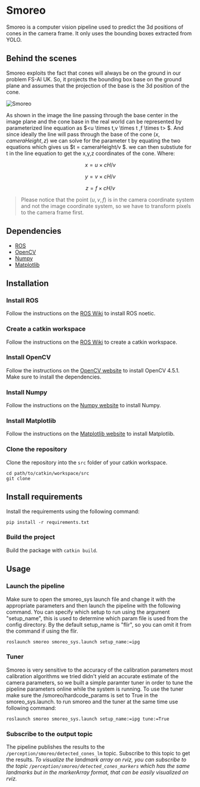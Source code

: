 # Smoreo
Smoreo is a computer vision pipeline used to predict the 3d positions of cones in the camera frame. It only uses the bounding boxes extracted from YOLO.

## Behind the scenes
Smoreo exploits the fact that cones will always be on the ground in our problem FS-AI UK. So, it projects the bounding box base on the ground plane and assumes that the projection of the base is the 3d position of the cone.

![Smoreo](https://drive.google.com/uc?export=view&id=1WVj9aliuL2hKJ-hyDW1-whw-uqaY00OV)

As shown in the image the line passing through the base center in the image plane and the cone base in the real world can be represented by parameterized line equation as $<u \times t,v \times t ,f \times t> $. And since ideally the line will pass through the base of the cone $(x,cameraHeight,z)$ we can solve for the parameter t by equating the two equations which gives us $t = cameraHeight/v $. we can then substiute for t in the line equation to get the x,y,z coordinates of the cone. Where:
<div align = "center">

 $x = u \times cH/v$

 $y = v \times cH/v$

 $z = f \times cH/v$
</div>

>Please notice that the point $(u,v,f)$ is in the camera coordinate system and not the image coordinate system, so we have to transform pixels to the camera frame first.
## Dependencies
* [ROS](http://wiki.ros.org/noetic/Installation/Ubuntu)
* [OpenCV](https://pypi.org/project/opencv-python/4.5.1.48/)
* [Numpy](https://pypi.org/project/numpy/)
* [Matplotlib](https://pypi.org/project/matplotlib/)
## Installation
### Install ROS
Follow the instructions on the [ROS Wiki](http://wiki.ros.org/noetic/Installation/Ubuntu) to install ROS noetic.

### Create a catkin workspace
Follow the instructions on the [ROS Wiki](http://wiki.ros.org/catkin/Tutorials/create_a_workspace) to create a catkin workspace.

### Install OpenCV
Follow the instructions on the [OpenCV website](https://pypi.org/project/opencv-python/4.5.1.48/) to install OpenCV 4.5.1. Make sure to install the dependencies.

### Install Numpy
Follow the instructions on the [Numpy website](https://pypi.org/project/numpy/) to install Numpy.

### Install Matplotlib
Follow the instructions on the [Matplotlib website](https://pypi.org/project/matplotlib/) to install Matplotlib.

### Clone the repository
Clone the repository into the `src` folder of your catkin workspace.
```
cd path/to/catkin/workspace/src
git clone
```

## Install requirements
Install the requirements using the following command:

```
pip install -r requirements.txt
```

### Build the project
Build the package with `catkin build`.

## Usage

### Launch the pipeline
Make sure to open the smoreo_sys launch file and change it with the appropriate parameters and then launch the pipeline with the following command. You can specify which setup to run using the argument "setup_name", this is used to determine which param file is used from the config directory. By the default setup_name is "flir", so you can omit it from the command if using the flir.
```
roslaunch smoreo smoreo_sys.launch setup_name:=ipg
```
### Tuner
Smoreo is very sensitive to the accuracy of the calibration parameters most calibration algorithms we tried didn't yield an accurate estimate of the camera parameters, so we built a simple paramter tuner in order to tune the pipeline parameters online while the system is running.
To use the tuner make sure the /smoreo/hardcode_params is set to True in the smoreo_sys.launch. to run smoreo and the tuner at the same time use following command:

```
roslaunch smoreo smoreo_sys.launch setup_name:=ipg tune:=True
```

### Subscribe to the output topic
The pipeline publishes the results to the `/perception/smoreo/detected_cones_lm`    topic. Subscribe to this topic to get the results.
*To visualize the landmark array on rviz, you can subscribe to the topic `/perception/smoreo/detected_cones_markers` which has the same landmarks but in the markerArray format, that can be easily visualized on rviz.*
